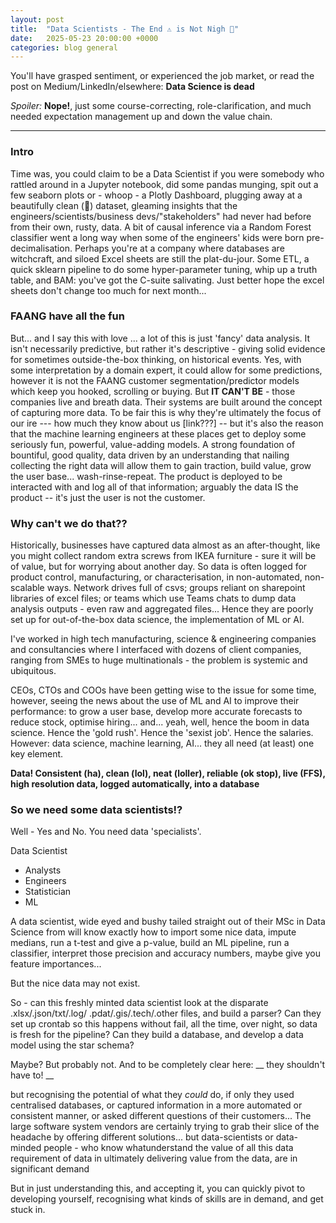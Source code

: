 ```yaml
---
layout: post
title:  "Data Scientists - The End ⚠️ is Not Nigh 🌈"
date:   2025-05-23 20:00:00 +0000
categories: blog general
---
```



You'll have grasped sentiment, or experienced the job market, or read the post on Medium/LinkedIn/elsewhere: __Data Science is dead__

_Spoiler:_ __Nope!__, just some course-correcting, role-clarification, and much needed expectation management up and down the value chain.

---

### Intro

Time was, you could claim to be a Data Scientist if you were somebody who rattled around in a Jupyter notebook, did some pandas munging, spit out a few seaborn plots or - whoop - a Plotly Dashboard, plugging away at a beautifully clean (🤪) dataset, gleaming insights that the engineers/scientists/business devs/"stakeholders" had never had before from their own, rusty, data. A bit of causal inference via a Random Forest classifier went a long way when some of the engineers' kids were born pre-decimalisation. Perhaps you're at a company where databases are witchcraft, and siloed Excel sheets are still the plat-du-jour. Some ETL, a quick sklearn pipeline to do some hyper-parameter tuning, whip up a truth table, and BAM: you've got the C-suite salivating. Just better hope the excel sheets don't change too much for next month...

### FAANG have all the fun

But... and I say this with love ... a lot of this is just 'fancy' data analysis. It isn't necessarily predictive, but rather it's descriptive - giving solid evidence for sometimes outside-the-box thinking, on historical events. 
Yes, with some interpretation by a domain expert, it could allow for some predictions, however it is not the FAANG customer segmentation/predictor models which keep you hooked, scrolling or buying. But __IT CAN'T BE__ - those companies live and breath data. Their systems are built around the concept of capturing more data. To be fair this is why they're ultimately the focus of our ire --- how much they know about us [link???] -- but it's also the reason that the machine learning engineers at these places get to deploy some seriously fun, powerful, value-adding models. A strong foundation of bountiful, good quality, data driven by an understanding that nailing collecting the right data will allow them to gain traction, build value, grow the user base... wash-rinse-repeat. The product is deployed to be interacted with and log all of that information; arguably the data IS the product -- it's just the user is not the customer.

### Why can't we do that??

Historically, businesses have captured data almost as an after-thought, like you might collect random extra screws from IKEA furniture - sure it will be of value, but for worrying about another day. So data is often logged for product control, manufacturing, or characterisation, in non-automated, non-scalable ways. Network drives full of csvs; groups reliant on sharepoint libraries of excel files; or teams which use Teams chats to dump data analysis outputs - even raw and aggregated files... Hence they are poorly set up for out-of-the-box data science, the implementation of ML or AI. 

I've worked in high tech manufacturing, science & engineering companies and consultancies where I interfaced with dozens of client companies, ranging from SMEs to huge multinationals - the problem is systemic and ubiquitous. 

CEOs, CTOs and COOs have been getting wise to the issue for some time, however, seeing the news about the use of ML and AI to improve their performance: to grow a user base, develop more accurate forecasts to reduce stock, optimise hiring...  and... yeah, well, hence the boom in data science. Hence the 'gold rush'. Hence the 'sexist job'. Hence the salaries. However: data science, machine learning, AI... they all need (at least) one key element. 

__Data! Consistent (ha), clean (lol), neat (loller), reliable (ok stop), live (FFS), high resolution data, logged automatically, into a database__

### So we need some data scientists!?

Well - Yes and No. You need data 'specialists'.

Data Scientist
- Analysts
- Engineers
- Statistician
- ML

A data scientist, wide eyed and bushy tailed straight out of their MSc in Data Science from <PRETTY MUCH EVERY UNIVERSITY> will know exactly how to import some nice data, impute medians, run a t-test and give a p-value, build an ML pipeline, run a classifier, interpret those precision and accuracy numbers, maybe give you feature importances...

But the nice data may not exist.

So - can this freshly minted data scientist look at the disparate .xlsx/.json/txt/.log/ .pdat/.gis/.tech/.other files, and build a parser? Can they set up crontab so this happens without fail, all the time, over night, so data is fresh for the pipeline? Can they build a database, and develop a data model using the star schema?

Maybe? But probably not. And to be completely clear here:  __ they shouldn't have to! __ 

but recognising the potential of what they _could_ do, if only they used centralised databases, or captured information in a more automated or consistent manner, or asked different questions of their customers... The large software system vendors are certainly trying to grab their slice of the headache by offering different solutions... but data-scientists or data-minded people - who know whatunderstand the value of all this data requirement of data in ultimately delivering value from the data, are in significant demand

But in just understanding this, and accepting it, you can quickly pivot to developing yourself, recognising what kinds of skills are in demand, and get stuck in.



